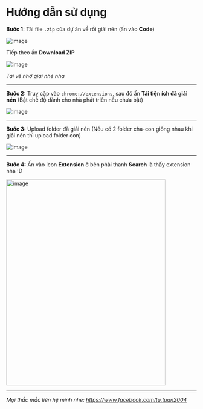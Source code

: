 # Hướng dẫn sử dụng

**Bước 1:** Tải file `.zip` của dự án về rồi giải nén (ấn vào **Code**)

![image](https://github.com/user-attachments/assets/500c10a9-1cb4-41a4-8cb4-b6749da978ed)

Tiếp theo ấn **Download ZIP**

![image](https://github.com/user-attachments/assets/f0ff90f2-c080-4916-a59e-ad60cf496467)

*Tải về nhớ giải nhé nha*

---
**Bước 2:** Truy cập vào `chrome://extensions`, sau đó ấn **Tải tiện ích đã giải nén** (Bật chế độ dành cho nhà phát triển nếu chưa bật)

![image](https://github.com/user-attachments/assets/6ada68f5-d9d3-4d80-9b5a-015caf181236)

---
**Bước 3:** Upload folder đã giải nén (Nếu có 2 folder cha-con giống nhau khi giải nén thì upload folder con)

![image](https://github.com/user-attachments/assets/3b45485e-4d8f-4968-b8be-08e1514e7e61)

---
**Bước 4:** Ấn vào icon **Extension** ở bên phải thanh **Search** là thấy extension nha :D

<img width="421" height="545" alt="image" src="https://github.com/user-attachments/assets/b04836cd-0e82-4fbf-bace-a782afacdeef" />

---
*Mọi thắc mắc liên hệ mình nhé: https://www.facebook.com/tu.tuan2004*


